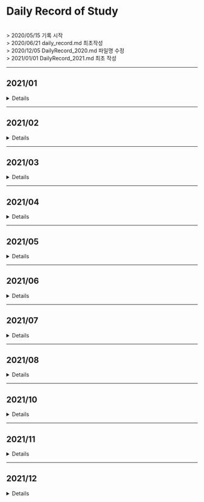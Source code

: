 # Daily Record of Study
<br>
> 2020/05/15 기록 시작<br>
> 2020/06/21 daily_record.md 최초작성<br>
> 2020/12/05 DailyRecord_2020.md 파일명 수정<br>
> 2021/01/01 DailyRecord_2021.md 최초 작성
<br>

***
## 2021/01
<details value="보기">
<summary>Details</summary>
<div markdown="1">

### 2021/01/01
- BOJ 10162 기초 

</div>
</details>

---

## 2021/02
<details value="보기">
<summary>Details</summary>
<div markdown="1">

</div>
</details>

---

## 2021/03
<details value="보기">
<summary>Details</summary>
<div markdown="1">

</div>
</details>

---

## 2021/04
<details value="보기">
<summary>Details</summary>
<div markdown="1">

</div>
</details>

---

## 2021/05
<details value="보기">
<summary>Details</summary>
<div markdown="1">

</div>
</details>

---

## 2021/06

<details>
<summary>Details</summary>
<div markdown="1">

</div>
</details>

---

## 2021/07

<details>
<summary>Details</summary>
<div markdown="1">

</div>
</details>

---

## 2021/08

<details>
<summary>Details</summary>
<div markdown="1">

</div>
</details>

---

## 2021/10

<details>
<summary>Details</summary>
<div markdown="1">

</div>
</details>

---

## 2021/11

<details>
<summary>Details</summary>
<div markdown="1">

</div>
</details>

---

## 2021/12

<details>
<summary>Details</summary>
<div markdown="1">

</div>
</details>

